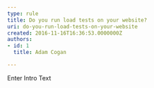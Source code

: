 ```yaml
---
type: rule
title: Do you run load tests on your website?
uri: do-you-run-load-tests-on-your-website
created: 2016-11-16T16:36:53.0000000Z
authors:
- id: 1
  title: Adam Cogan

---
```




<span class='intro'> Enter Intro Text </span>




